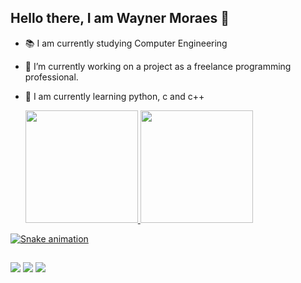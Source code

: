 ## Hello there, I am Wayner Moraes 🚀


- 📚 I am currently studying Computer Engineering
- 🔭 I’m currently working on a project as a freelance programming professional.
- 🌱 I am currently learning python, c and c++


  <div>
  <a href="https://github.com/WaynerMoraes12">
  <img height="180em" src="https://github-readme-stats.vercel.app/api?username=WaynerMoraes12&show_icons=true&theme=dark&include_all_commits=true&count_private=true"/>
  <img height="180em" src="https://github-readme-stats.vercel.app/api/top-langs/?username=WaynerMoraes12&layout=compact&langs_count=16&theme=dark"/>
</div>

![Snake animation](https://raw.githubusercontent.com/WaynerMoraes12/<seu-repositorio>/output/dist/github-contribution-grid-snake.svg)

##

<div> 
  <a href="https://www.instagram.com/wayner.m12/" target="_blank"><img src="https://img.shields.io/badge/-Instagram-%23E4405F?style=for-the-badge&logo=instagram&logoColor=white" target="_blank"></a>
  <a href = "waynerbusiness@outlook.com"><img src="https://img.shields.io/badge/-Outlook-%230078D7?style=for-the-badge&logo=microsoft-outlook&logoColor=white" target="_blank"></a>
  <a href="https://www.linkedin.com/in/wayner-moraes-8494451a3/" target="_blank"><img src="https://img.shields.io/badge/-LinkedIn-%230077B5?style=for-the-badge&logo=linkedin&logoColor=white" target="_blank"></a> 
 
</div>
